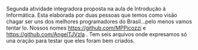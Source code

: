 Segunda atividade integradora  proposta na aula de Introdução á Informática.
Esta elaborada por duas pessoas que temos como visão chagar ser uns dos  melhores programadores do Brasil...pelo menos vamos tentar lo.
Nossos nomes https://github.com/MPPicozzi e https://github.com/AngelTJVzla .
Tem seis arquivos onde expresamos só una oração para testar que  eles foram bem criados.
